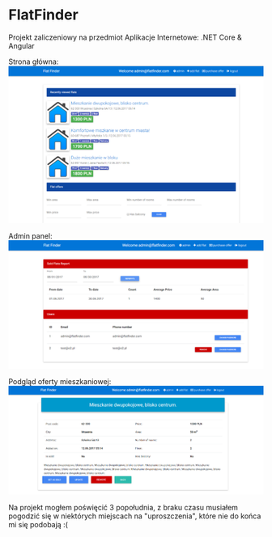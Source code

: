 # FlatFinder
Projekt zaliczeniowy na przedmiot Aplikacje Internetowe: .NET Core &amp; Angular

Strona główna:
![alt text](https://github.com/mateuszradny/FlatFinder/blob/master/Screenshots/screenshot_1.PNG)

Admin panel:
![alt text](https://github.com/mateuszradny/FlatFinder/blob/master/Screenshots/screenshot_3.PNG)

Podgląd oferty mieszkaniowej:
![alt text](https://github.com/mateuszradny/FlatFinder/blob/master/Screenshots/screenshot_4.PNG)

Na projekt mogłem poświęcić 3 popołudnia, z braku czasu musiałem pogodzić się w niektórych miejscach na "uproszczenia", które nie do końca mi się podobają :(
